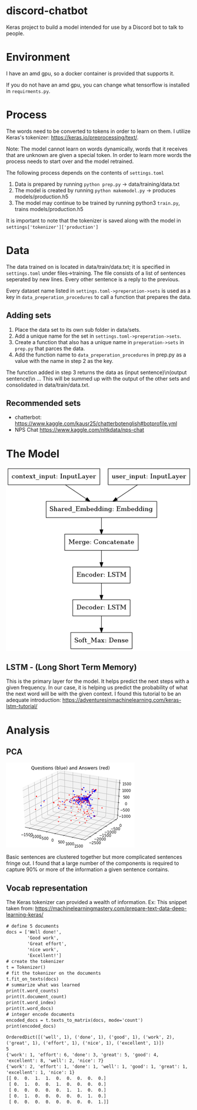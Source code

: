 # discord-chatbot
Keras project to build a model intended for use by a Discord bot to talk to people.

# Environment
I have an amd gpu, so a docker container is provided that supports it. 

If you do not have an amd gpu, you can change what tensorflow is installed in ```requirments.py```.


# Process
The words need to be converted to tokens in order to learn on them.
I utilize Keras's tokenizer: https://keras.io/preprocessing/text/.

Note: The model cannot learn on words dynamically, words that it receives that are
unknown are given a special token. In order to learn more words the process needs to start over and the model
retrained. 

The following process depends on the contents of ```settings.toml```

1. Data is prepared by running ```python prep.py``` -> data/training/data.txt 
2. The model is created by running ```python makemodel.py``` -> produces models/production.h5
3. The model may continue to be trained by running python3 ```train.py```, trains models/production.h5

It is important to note that the tokenizer is saved along with the model in ```settings['tokenizer']['production']```

# Data
The data trained on is located in data/train/data.txt; it is specified in ```settings.toml``` under files->training.
The file consists of a list of sentences seperated by new lines. Every other sentence is a reply to the previous.

Every dataset name listed in ```settings.toml->preperation->sets``` is used as a key in ```data_preperation_procedures``` to call a function that prepares the data.

## Adding sets
1) Place the data set to its own sub folder in data/sets.
2) Add a unique name for the set in ```settings.toml->preperation->sets```.
3) Create a function that also has a unique name in ```preperation->sets``` in ```prep.py``` that parces the data.
4) Add the function name to ```data_preperation_procedures``` in prep.py as a value with the name in step 2 as the key.  

The function added in step 3 returns the data as (input sentence)\n(output sentence)\n ...
This will be summed up with the output of the other sets and consolidated in data/train/data.txt.

## Recommended sets
* chatterbot: https://www.kaggle.com/kausr25/chatterbotenglish#botprofile.yml
* NPS Chat https://www.kaggle.com/nltkdata/nps-chat

# The Model
![](model.png)


## LSTM - (Long Short Term Memory)
This is the primary layer for the model. It helps predict the next steps with a given frequency. In our case, it is helping us predict the probability of what the next word will be with the given context. 
I found this tutorial to be an adequate introduction: https://adventuresinmachinelearning.com/keras-lstm-tutorial/

# Analysis
## PCA
![](qa.png)

Basic sentences are clustered together but more complicated sentences fringe out.
I found that a large number of the components is required to capture 90% or more of the
information a given sentence contains. 

## Vocab representation
The Keras tokenizer can provided a wealth of information.
Ex: This snippet taken from: https://machinelearningmastery.com/prepare-text-data-deep-learning-keras/
```python3
# define 5 documents
docs = ['Well done!',
		'Good work',
		'Great effort',
		'nice work',
		'Excellent!']
# create the tokenizer
t = Tokenizer()
# fit the tokenizer on the documents
t.fit_on_texts(docs)
# summarize what was learned
print(t.word_counts)
print(t.document_count)
print(t.word_index)
print(t.word_docs)
# integer encode documents
encoded_docs = t.texts_to_matrix(docs, mode='count')
print(encoded_docs)
```
```
OrderedDict([('well', 1), ('done', 1), ('good', 1), ('work', 2), ('great', 1), ('effort', 1), ('nice', 1), ('excellent', 1)])
5
{'work': 1, 'effort': 6, 'done': 3, 'great': 5, 'good': 4, 'excellent': 8, 'well': 2, 'nice': 7}
{'work': 2, 'effort': 1, 'done': 1, 'well': 1, 'good': 1, 'great': 1, 'excellent': 1, 'nice': 1}
[[ 0.  0.  1.  1.  0.  0.  0.  0.  0.]
 [ 0.  1.  0.  0.  1.  0.  0.  0.  0.]
 [ 0.  0.  0.  0.  0.  1.  1.  0.  0.]
 [ 0.  1.  0.  0.  0.  0.  0.  1.  0.]
 [ 0.  0.  0.  0.  0.  0.  0.  0.  1.]]
 ```
